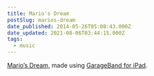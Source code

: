 ```yaml
---
title: Mario's Dream
postSlug: marios-dream
date_published: 2014-05-26T05:08:43.000Z
date_updated: 2021-08-06T03:44:15.000Z
tags:
  - music
---
```


[Mario&#8217;s Dream,](https://soundcloud.com/rajadain/marios-dream) made using [GarageBand for iPad](https://itunes.apple.com/us/app/garageband/id408709785?mt=8).
